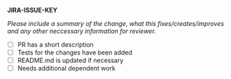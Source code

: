**JIRA-ISSUE-KEY**

*Please include a summary of the change, what this fixes/creates/improves and any other neccessary information for reviewer.*

- [ ] PR has a short description
- [ ] Tests for the changes have been added
- [ ] README.md is updated if necessary
- [ ] Needs additional dependent work
